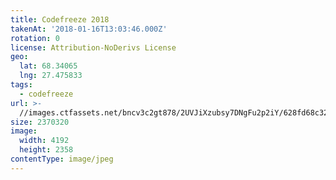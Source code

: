 ```yaml
---
title: Codefreeze 2018
takenAt: '2018-01-16T13:03:46.000Z'
rotation: 0
license: Attribution-NoDerivs License
geo:
  lat: 68.34065
  lng: 27.475833
tags:
  - codefreeze
url: >-
  //images.ctfassets.net/bncv3c2gt878/2UVJiXzubsy7DNgFu2p2iY/628fd68c3242b4ba120e75be9fdace21/codefreeze-2018_24931282297_o
size: 2370320
image:
  width: 4192
  height: 2358
contentType: image/jpeg
---
```


